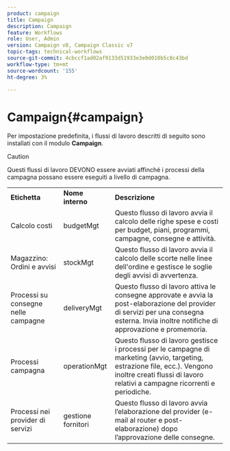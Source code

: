 ```yaml
---
product: campaign
title: Campaign
description: Campaign
feature: Workflows
role: User, Admin
version: Campaign v8, Campaign Classic v7
topic-tags: technical-workflows
source-git-commit: 4cbccf1ad02af9133d51933e3e0d010b5c8c43bd
workflow-type: tm+mt
source-wordcount: '155'
ht-degree: 3%

---
```



# Campaign{#campaign}

Per impostazione predefinita, i flussi di lavoro descritti di seguito sono installati con il modulo **Campaign**.

>[!CAUTION]
>
>Questi flussi di lavoro DEVONO essere avviati affinché i processi della campagna possano essere eseguiti a livello di campagna.

<table> 
 <tbody> 
  <tr> 
   <td> <strong>Etichetta</strong><br /> </td> 
   <td> <strong>Nome interno</strong><br /> </td> 
   <td> <strong>Descrizione</strong><br /> </td> 
  </tr> 
  <tr> 
   <td> <span class="uicontrol">Calcolo costi</span> <br /> </td> 
   <td> <span class="uicontrol">budgetMgt</span> <br /> </td> 
   <td> Questo flusso di lavoro avvia il calcolo delle righe spese e costi per budget, piani, programmi, campagne, consegne e attività.<br /> </td> 
  </tr> 
  <tr> 
   <td> <span class="uicontrol">Magazzino: Ordini e avvisi</span> <br /> </td> 
   <td> <span class="uicontrol">stockMgt</span> <br /> </td> 
   <td> Questo flusso di lavoro avvia il calcolo delle scorte nelle linee dell'ordine e gestisce le soglie degli avvisi di avvertenza.<br /> </td> 
  </tr> 
  <tr> 
   <td> <span class="uicontrol">Processi su consegne nelle campagne</span> <br /> </td> 
   <td> <span class="uicontrol">deliveryMgt</span> <br /> </td> 
   <td> Questo flusso di lavoro attiva le consegne approvate e avvia la post-elaborazione del provider di servizi per una consegna esterna. Invia inoltre notifiche di approvazione e promemoria.<br /> </td> 
  </tr> 
  <tr> 
   <td> <span class="uicontrol">Processi campagna</span> <br /> </td> 
   <td> <span class="uicontrol">operationMgt</span> <br /> </td> 
   <td> Questo flusso di lavoro gestisce i processi per le campagne di marketing (avvio, targeting, estrazione file, ecc.). Vengono inoltre creati flussi di lavoro relativi a campagne ricorrenti e periodiche.<br /> </td> 
  </tr> 
  <tr> 
   <td> <span class="uicontrol">Processi nei provider di servizi</span> <br /> </td> 
   <td> <span class="uicontrol">gestione fornitori</span> <br /> </td> 
   <td> Questo flusso di lavoro avvia l’elaborazione del provider (e-mail al router e post-elaborazione) dopo l’approvazione delle consegne. <br /> </td> 
  </tr> 
 </tbody> 
</table>

